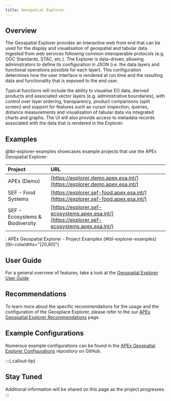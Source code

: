 ```yaml
---
title: Geospatial Explorer
---
```


## Overview

The Geospatial Explorer provides an interactive web front end that can be used for the display and visualisation of
geospatial and tabular data ingested from web services following common interoperable protocols (e.g. OGC Standards,
STAC, etc.). The Explorer is data-driven, allowing administrators to define its configuration in
JSON (i.e. the data layers and functional operations possible for each layer). This configuration determines how the
user interface is rendered at run time and the resulting data and functionality that is exposed to the end user.

Typical functions will include the ability to visualise EO data, derived products and associated vector layers (e.g.
administrative boundaries), with control over layer ordering, transparency, product comparisons (split screen) and
support for features such as cursor inspection, queries, distance measurements and visualisation of tabular data via
integrated charts and graphs. The UI will also provide access to metadata records associated with the data that is
rendered in the Explorer.

## Examples

@tbl-explorer-examples showcases example projects that use the APEx Geospatial Explorer:

| Project                         | URL                                                                                            |
| :------------------------------ | :--------------------------------------------------------------------------------------------- |
| APEx (Demo)                     | [https://explorer.demo.apex.esa.int/](https://explorer.demo.apex.esa.int/)                     |
| SEF - Food Systems              | [https://explorer.sef-food.apex.esa.int/](https://explorer.sef-food.apex.esa.int/)             |
| SEF - Ecosystems & Biodiversity | [https://explorer.sef-ecosystems.apex.esa.int/](https://explorer.sef-ecosystems.apex.esa.int/) |

: APEx Geospatial Explorer - Project Examples {#tbl-explorer-examples}{tbl-colwidths="[20,80]"}

## User Guide

For a general overview of features, take a look at the [Geospatial Explorer User Guide](../guides/geospatial_explorer_guide.md)

## Recommendations

To learn more about the specific recommendations for the usage and the configuration of the Geosplace Explorer, please
refer to the our [APEx Geospatial Explorer Recommendations](../interoperability/geospatial_explorer.qmd) page.

## Example Configurations

Numerous example configurations can be found in the
[APEx Geospatial Explorer Configurations](https://github.com/ESA-APEx/apex_geospatial_explorer_configs) repository on GitHub.

:::{.callout-tip}

## Stay Tuned

Additional information will be shared on this page as the project progresses.
:::

